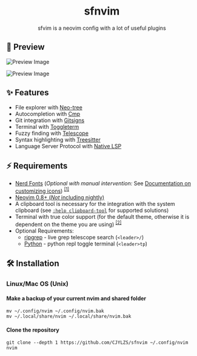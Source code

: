 
<h1 align="center">sfnvim</h1>
<p align="center">
sfvim is a neovim config with a lot of useful plugins
</p>

## 🌟 Preview

![Preview Image](https://github.com/CJYLZS/nvim_config/assets/62733895/6dead1af-f37d-4cbd-9af7-39fe49c7f870)

![Preview Image](https://github.com/CJYLZS/nvim_config/assets/62733895/0bbb5749-4968-4567-995f-99d6ba5255a7)

## ✨ Features

- File explorer with [Neo-tree](https://github.com/nvim-neo-tree/neo-tree.nvim)
- Autocompletion with [Cmp](https://github.com/hrsh7th/nvim-cmp)
- Git integration with [Gitsigns](https://github.com/lewis6991/gitsigns.nvim)
- Terminal with [Toggleterm](https://github.com/akinsho/toggleterm.nvim)
- Fuzzy finding with [Telescope](https://github.com/nvim-telescope/telescope.nvim)
- Syntax highlighting with [Treesitter](https://github.com/nvim-treesitter/nvim-treesitter)
- Language Server Protocol with [Native LSP](https://github.com/neovim/nvim-lspconfig)

## ⚡ Requirements

- [Nerd Fonts](https://www.nerdfonts.com/font-downloads) (_Optional with manual intervention:_ See [Documentation on customizing icons](https://docs.astronvim.com/Recipes/icons)) <sup>[[1]](#1)</sup>
- [Neovim 0.8+ (_Not_ including nightly)](https://github.com/neovim/neovim/releases/tag/stable)
- A clipboard tool is necessary for the integration with the system clipboard (see [`:help clipboard-tool`](https://neovim.io/doc/user/provider.html#clipboard-tool) for supported solutions)
- Terminal with true color support (for the default theme, otherwise it is dependent on the theme you are using) <sup>[[2]](#2)</sup>
- Optional Requirements:
  - [ripgrep](https://github.com/BurntSushi/ripgrep) - live grep telescope search (`<leader>/`)
  - [Python](https://www.python.org/) - python repl toggle terminal (`<leader>tp`)

## 🛠️ Installation

### Linux/Mac OS (Unix)

#### Make a backup of your current nvim and shared folder

```shell
mv ~/.config/nvim ~/.config/nvim.bak
mv ~/.local/share/nvim ~/.local/share/nvim.bak
```

#### Clone the repository

```shell
git clone --depth 1 https://github.com/CJYLZS/sfnvim ~/.config/nvim
nvim
```
